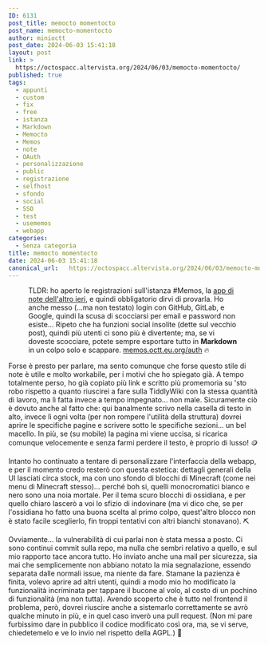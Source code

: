 ```yaml
---
ID: 6131
post_title: memocto momentocto
post_name: memocto-momentocto
author: minioctt
post_date: 2024-06-03 15:41:18
layout: post
link: >
  https://octospacc.altervista.org/2024/06/03/memocto-momentocto/
published: true
tags:
  - appunti
  - custom
  - fix
  - free
  - istanza
  - Markdown
  - Memocto
  - Memos
  - note
  - OAuth
  - personalizzazione
  - public
  - registrazione
  - selfhost
  - sfondo
  - social
  - SSO
  - test
  - usememos
  - webapp
categories:
  - Senza categoria
title: memocto momentocto
date: 2024-06-03 15:41:18
canonical_url:   https://octospacc.altervista.org/2024/06/03/memocto-momentocto/
---
```

<!-- wp:image {"id":6211,"sizeSlug":"large","linkDestination":"none"} -->
<figure class="wp-block-image size-large"><img src="{{site.cdnurl}}/assets/uploads/2024/06/image-3-960x506.png" alt="" class="wp-image-6211"/><figcaption class="wp-element-caption">TLDR: ho aperto le registrazioni sull'istanza #Memos, la <a href="https://octospacc.altervista.org/2024/05/31/app-note-con-buco-sorpresa/">app di note dell'altro ieri</a>, e quindi obbligatorio dirvi di provarla. Ho anche messo (...ma non testato) login con GitHub, GitLab, e Google, quindi la scusa di scocciarsi per email e password non esiste... Ripeto che ha funzioni social insolite (dette sul vecchio post), quindi più utenti ci sono più è divertente; ma, se vi doveste scocciare, potete sempre esportare tutto in <strong>Markdown</strong> in un colpo solo e scappare. <a href="https://memos.octt.eu.org/auth">memos.octt.eu.org/auth</a> 🔥️</figcaption></figure>
<!-- /wp:image -->

<!-- wp:paragraph -->
<p></p>
<!-- /wp:paragraph -->

<!-- wp:paragraph -->
<p>Forse è presto per parlare, ma sento comunque che forse questo stile di note è utile e molto workabile, per i motivi che ho spiegato già. A tempo totalmente perso, ho già copiato più link e scritto più promemoria su 'sto robo rispetto a quanto riuscirei a fare sulla TiddlyWiki con la stessa quantità di lavoro, ma lì fatta invece a tempo impegnato... non male. Sicuramente ciò è dovuto anche al fatto che: qui banalmente scrivo nella casella di testo in alto, invece lì ogni volta (per non rompere l'utilità della struttura) dovrei aprire le specifiche pagine e scrivere sotto le specifiche sezioni... un bel macello. In più, se (su mobile) la pagina mi viene uccisa, si ricarica comunque velocemente e senza farmi perdere il testo, è proprio di lusso! 🪙️</p>
<!-- /wp:paragraph -->

<!-- wp:paragraph -->
<p>Intanto ho continuato a tentare di personalizzare l'interfaccia della webapp, e per il momento credo resterò con questa estetica: dettagli generali della UI lasciati circa stock, ma con uno sfondo di blocchi di Minecraft (come nei menu di Minecraft stesso)... perché boh si, quelli monocromatici bianco e nero sono una noia mortale. Per il tema scuro blocchi di ossidiana, e per quello chiaro lascerò a voi lo sfizio di indovinare (ma vi dico che, se per l'ossidiana ho fatto una buona scelta al primo colpo, quest'altro blocco non è stato facile sceglierlo, fin troppi tentativi con altri bianchi stonavano). ⛏️</p>
<!-- /wp:paragraph -->

<!-- wp:paragraph -->
<p>Ovviamente... la vulnerabilità di cui parlai non è stata messa a posto. Ci sono continui commit sulla repo, ma nulla che sembri relativo a quello, e sul mio rapporto tace ancora tutto. Ho inviato anche una mail per sicurezza, sia mai che semplicemente non abbiano notato la mia segnalazione, essendo separata dalle normali issue, ma niente da fare. Stamane la pazienza è finita, volevo aprire ad altri utenti, quindi a modo mio ho modificato la funzionalità incriminata per tappare il bucone al volo, al costo di un pochino di funzionalità (ma non tutta). Avendo scoperto che è tutto nel frontend il problema, però, dovrei riuscire anche a sistemarlo correttamente se avrò qualche minuto in più, e in quel caso inverò una pull request. (Non mi pare furbissimo dare in pubblico il codice modificato così ora, ma, se vi serve, chiedetemelo e ve lo invio nel rispetto della AGPL.) 🦜</p>
<!-- /wp:paragraph -->